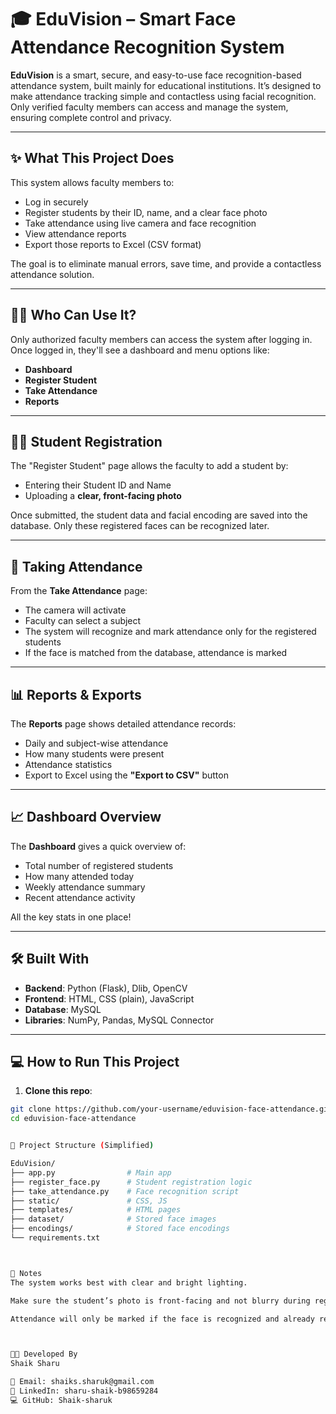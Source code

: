 # 🎓 EduVision – Smart Face Attendance Recognition System

**EduVision** is a smart, secure, and easy-to-use face recognition-based attendance system, built mainly for educational institutions. It’s designed to make attendance tracking simple and contactless using facial recognition. Only verified faculty members can access and manage the system, ensuring complete control and privacy.

---

## ✨ What This Project Does

This system allows faculty members to:
- Log in securely
- Register students by their ID, name, and a clear face photo
- Take attendance using live camera and face recognition
- View attendance reports
- Export those reports to Excel (CSV format)

The goal is to eliminate manual errors, save time, and provide a contactless attendance solution.

---

## 👨‍🏫 Who Can Use It?

Only authorized faculty members can access the system after logging in. Once logged in, they'll see a dashboard and menu options like:

- **Dashboard**
- **Register Student**
- **Take Attendance**
- **Reports**

---

## 🧑‍🎓 Student Registration

The "Register Student" page allows the faculty to add a student by:
- Entering their Student ID and Name
- Uploading a **clear, front-facing photo**

Once submitted, the student data and facial encoding are saved into the database. Only these registered faces can be recognized later.

---

## 📸 Taking Attendance

From the **Take Attendance** page:
- The camera will activate
- Faculty can select a subject
- The system will recognize and mark attendance only for the registered students
- If the face is matched from the database, attendance is marked

---

## 📊 Reports & Exports

The **Reports** page shows detailed attendance records:
- Daily and subject-wise attendance
- How many students were present
- Attendance statistics
- Export to Excel using the **"Export to CSV"** button

---

## 📈 Dashboard Overview

The **Dashboard** gives a quick overview of:
- Total number of registered students
- How many attended today
- Weekly attendance summary
- Recent attendance activity

All the key stats in one place!

---

## 🛠 Built With

- **Backend**: Python (Flask), Dlib, OpenCV
- **Frontend**: HTML, CSS (plain), JavaScript
- **Database**: MySQL
- **Libraries**: NumPy, Pandas, MySQL Connector

---

## 💻 How to Run This Project

1. **Clone this repo**:
```bash
git clone https://github.com/your-username/eduvision-face-attendance.git
cd eduvision-face-attendance


📂 Project Structure (Simplified)

EduVision/
├── app.py                # Main app
├── register_face.py      # Student registration logic
├── take_attendance.py    # Face recognition script
├── static/               # CSS, JS
├── templates/            # HTML pages
├── dataset/              # Stored face images
├── encodings/            # Stored face encodings
└── requirements.txt



🧠 Notes
The system works best with clear and bright lighting.

Make sure the student’s photo is front-facing and not blurry during registration.

Attendance will only be marked if the face is recognized and already registered.



👨‍💻 Developed By
Shaik Sharu

📧 Email: shaiks.sharuk@gmail.com
🔗 LinkedIn: sharu-shaik-b98659284
💻 GitHub: Shaik-sharuk

